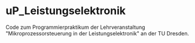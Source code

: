 # uP_Leistungselektronik
Code zum Programmierpraktikum der Lehrveranstaltung "Mikroprozessorsteuerung in der Leistungselektronik" an der TU Dresden.

